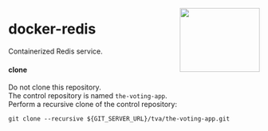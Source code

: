 <img src="http://45.media.tumblr.com/192caecd5bc9b8c52d750d46432e1bde/tumblr_n6fzmszKS31sig4pbo1_500.gif"
  align="right" border="0" width="160" height="128" />

# docker-redis

Containerized Redis service.

#### clone

Do not clone this repository.  
The control repository is named `the-voting-app`.  
Perform a recursive clone of the control repository:

```
git clone --recursive ${GIT_SERVER_URL}/tva/the-voting-app.git
```
